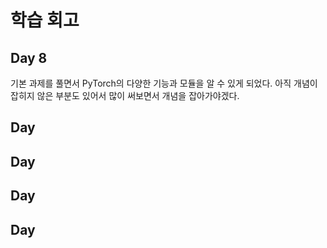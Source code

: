 # 학습 회고
## Day 8
기본 과제를 풀면서 PyTorch의 다양한 기능과 모듈을 알 수 있게 되었다. 아직 개념이 잡히지 않은 부분도 있어서 많이 써보면서 개념을 잡아가야겠다.

## Day 


## Day 


## Day 


## Day 


